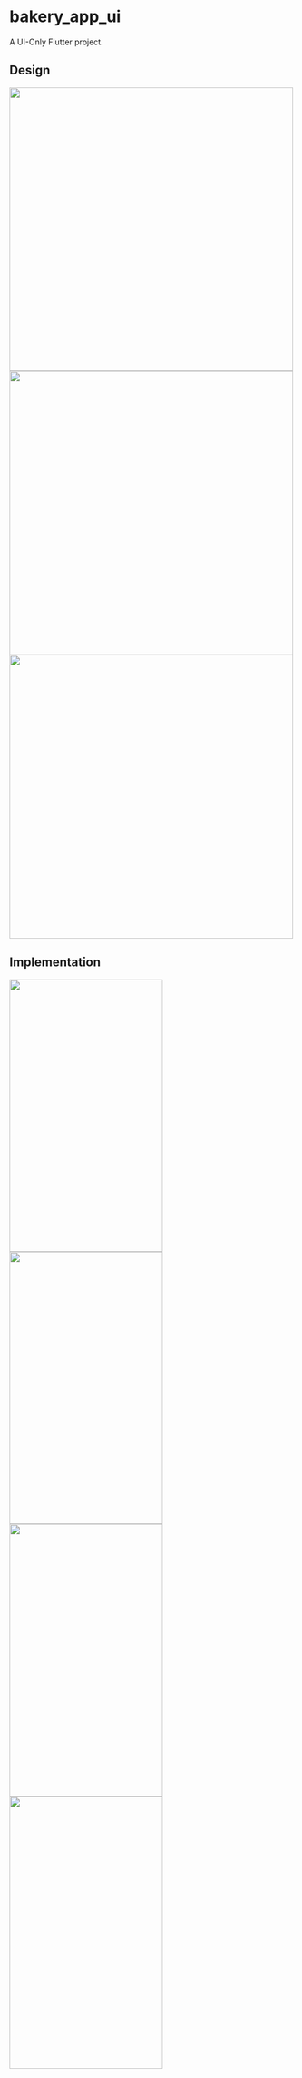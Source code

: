 # bakery_app_ui

A UI-Only Flutter project.

## Design
<div class="flex">
  <img src="https://github.com/user-attachments/assets/6951f4a3-9cf8-462e-9856-6aaab972042b" width="500" height="500">
  <img src="https://github.com/user-attachments/assets/6bec417c-467a-4f79-a8fe-718ca64005ed" width="500" height="500">
  <img src="https://github.com/user-attachments/assets/cb94c086-5f24-4fcf-98e9-c2cfea9e0249" width="500" height="500">
</div>

## Implementation
<div class="flex">
  <img src="https://github.com/user-attachments/assets/28eff273-093f-41d6-a358-ed2a54878ad4" width="270" height="480">
  <img src="https://github.com/user-attachments/assets/f45df8ad-bec5-4e44-8703-71a43becb4e4" width="270" height="480">
  <img src="https://github.com/user-attachments/assets/ff53c9b7-be1a-4565-b719-b283ffcfca8a" width="270" height="480">
  <img src="https://github.com/user-attachments/assets/6e063a32-7cbc-4484-a6f2-e6fd40dc38d4" width="270" height="480">
</div>
